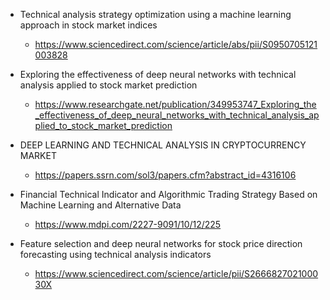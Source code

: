 - Technical analysis strategy optimization using a machine learning approach in stock market indices

  - https://www.sciencedirect.com/science/article/abs/pii/S0950705121003828

- Exploring the effectiveness of deep neural networks with technical analysis applied to stock market prediction

  - https://www.researchgate.net/publication/349953747_Exploring_the_effectiveness_of_deep_neural_networks_with_technical_analysis_applied_to_stock_market_prediction

- DEEP LEARNING AND TECHNICAL ANALYSIS IN CRYPTOCURRENCY MARKET

  - https://papers.ssrn.com/sol3/papers.cfm?abstract_id=4316106

- Financial Technical Indicator and Algorithmic Trading Strategy Based on Machine Learning and Alternative Data

  - https://www.mdpi.com/2227-9091/10/12/225

- Feature selection and deep neural networks for stock price direction forecasting using technical analysis indicators
  - https://www.sciencedirect.com/science/article/pii/S266682702100030X
